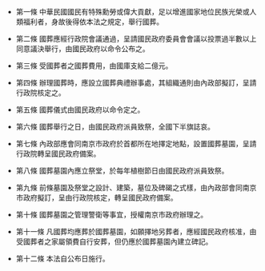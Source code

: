* 第一條 中華民國國民有特殊勳勞或偉大貢獻，足以增進國家地位民族光榮或人類福利者，身故後得依本法之規定，舉行國葬。

* 第二條 國葬應經行政院會議通過，呈請國民政府委員會會議以投票過半數以上同意議決舉行，由國民政府以命令公布之。

* 第三條 受國葬者之國葬費用，由國庫支給二億元。

* 第四條 辦理國葬時，應設立國葬典禮辦事處，其組織通則由內政部擬訂，呈請行政院核定之。

* 第五條 國葬儀式由國民政府以命令定之。

* 第六條 國葬舉行之日，由國民政府派員致祭，全國下半旗誌哀。

* 第七條 內政部應會同南京市政府於首都所在地擇定地點，設置國葬墓園，呈請行政院轉呈國民政府備案。

* 第八條 國葬墓園內應立祭堂，於每年植樹節日由國民政府派員致祭。

* 第九條 前條墓園及祭堂之設計、建築，墓位及碑碣之式樣，由內政部會同南京市政府擬訂，呈由行政院核定，轉呈國民政府備案。

* 第十條 國葬墓園之管理警衛等事宜，授權南京市政府辦理之。

* 第十一條 凡國葬均應葬於國葬墓園，如願擇地另葬者，應經國民政府核准，由受國葬者之家屬領費自行安葬，但仍應於國葬墓園內建立碑記。

* 第十二條 本法自公布日施行。

